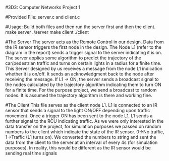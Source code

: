 #3D3: Computer Networks Project 1

#Provided File:
server.c and client.c

#Usage:
Build both files and then run the server first and then the client.
make server
./server
make client
./client

#The Server
The server acts as the Remote Control in our design. Data from the IR sensor triggers the first node in the design.
The Node L1 (refer to the diagram in the report) sends a trigger signal to the server indicating it is on. The server applies some algorithm to predict the trajectory of the car/pedestrian traffic and turns on certain lights in a radius for a finite time.
This Server designed by us receives a message from the node L1 indication whether it is on/off. It sends an acknowledgment back to the node after receiving the message. If L1 -> ON, the server sends a broadcast signal to the nodes calculated by the trajectory algorithm indicating them to turn ON for a finite time. For the purpose project, we send a broadcast to random nodes. It is assumed the trajectory algorithm is there and working fine.

#The Client
This file serves as the client node L1. L1 is connected to an IR sensor that sends a signal to the light ON/OFF depending upon traffic movement. Once a trigger ON has been sent to the node L1, L1 sends a further signal to the RCU indicating traffic.
As we were only interested in the data transfer on the project, for simulation purposes we passed on random numbers to the client which indicate the state of the IR sensor.
0->No traffic, 1->Traffic (L1 turns on).
We converted the numbers to string and sent the data from the client to the server at an interval of every 4s (for simulation purposes). In reality, this would be different as the IR sensor would be sending real time signals
